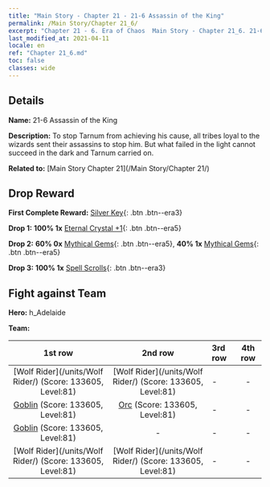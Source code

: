 ```yaml
---
title: "Main Story - Chapter 21 - 21-6 Assassin of the King"
permalink: /Main Story/Chapter 21_6/
excerpt: "Chapter 21 - 6. Era of Chaos  Main Story - Chapter 21_6. 21-6 Assassin of the King"
last_modified_at: 2021-04-11
locale: en
ref: "Chapter 21_6.md"
toc: false
classes: wide
---
```


## Details

 **Name:** 21-6 Assassin of the King

 **Description:** To stop Tarnum from achieving his cause, all tribes loyal to the wizards sent their assassins to stop him. But what failed in the light cannot succeed in the dark and Tarnum carried on.

 **Related to:** [Main Story Chapter 21](/Main Story/Chapter 21/)

## Drop Reward

 **First Complete Reward:** [Silver Key](/Items/con_693/){: .btn .btn--era3}

 **Drop 1:** **100% 1x** [Eternal Crystal +1](/Items/mat_73/){: .btn .btn--era5}

 **Drop 2:** **60% 0x** [Mythical Gems](/Items/mat_65/){: .btn .btn--era5}, **40% 1x** [Mythical Gems](/Items/mat_65/){: .btn .btn--era5}

 **Drop 3:** **100% 1x** [Spell Scrolls](/Items/con_694/){: .btn .btn--era3}


## Fight against Team
 **Hero:** h_Adelaide

 **Team:**


  | 1st row | 2nd row | 3rd row | 4th row |
  |:----:|:----:|:----|:----:|
  | [Wolf Rider](/units/Wolf Rider/) (Score: 133605, Level:81)  | [Wolf Rider](/units/Wolf Rider/) (Score: 133605, Level:81)  | - | - |
  | [Goblin](/units/Goblin/) (Score: 133605, Level:81)  | [Orc](/units/Orc/) (Score: 133605, Level:81)  | - | - |
  | [Goblin](/units/Goblin/) (Score: 133605, Level:81)  | - | - | - |
  | [Wolf Rider](/units/Wolf Rider/) (Score: 133605, Level:81)  | [Wolf Rider](/units/Wolf Rider/) (Score: 133605, Level:81)  | - | - |


